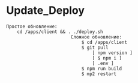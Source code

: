 # Update_Deploy
    Простое обновление:
        cd /apps/client && . ./deploy.sh
                            Сложное обновление:
                                $ cd /apps/client
                                $ git pull
                                    [ npm version ]
                                    [ $ npm i ]
                                    [ .env ]
                                $ npm run build
                                $ mp2 restart 